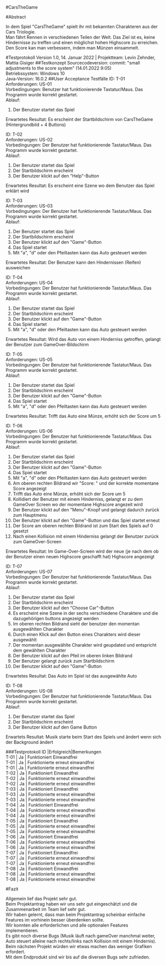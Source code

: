 #CarsTheGame

#Abstract 

In dem Spiel "CarsTheGame" spielt ihr mit bekannten Charakteren aus der Cars Triologie. <br />
Man fährt Rennen in verschiedenen Teilen der Welt. Das Ziel ist es, keine Hindernisse zu treffen und einen möglichst hohen Highscore zu erreichen. <br />
Den Score kan man verbessern, indem man Münzen einsammelt.

#Testprotokoll
Version 1.0, 14. Januar 2022 | Projektteam: Levin Zehnder, Mattia Gisiger
##Testkonzept
Sourcecodeversion: commit: "small adjustments to the score system" (14.01.2022 9:05) <br />
Betriebssystem: Windows 10 <br />
Java-Version: 16.0.2
##User Acceptance Testfälle
ID: T-01 <br />
Anforderungen: US-01 <br />
Vorbedingungen: Benutzer hat funktionierende Tastatur/Maus. Das Programm wurde korrekt gestartet. <br />
Ablauf: 
1. Der Benutzer startet das Spiel <br />

Erwartetes Resultat: Es erscheint der Startbildschirm von CarsTheGame (Hintergrundbild + 4 Buttons)

ID: T-02 <br />
Anforderungen: US-02 <br />
Vorbedingungen: Der Benutzer hat funktionierende Tastatur/Maus. Das Programm wurde korrekt gestartet. <br />
Ablauf:
1. Der Benutzer startet das Spiel 
2. Der Startbildschirm erscheint 
3. Der Benutzer klickt auf den "Help"-Button <br />

Erwartetes Resultat: Es erscheint eine Szene wo dem Benutzer das Spiel erklärt wird

ID: T-03 <br />
Anforderungen: US-03 <br />
Vorbedingungen: Der Benutzer hat funktionierende Tastatur/Maus. Das Programm wurde korrekt gestartet. <br />
Ablauf:
1. Der Benutzer startet das Spiel 
2. Der Startbildschirm erscheint
3. Der Benutzer klickt auf den "Game"-Button
4. Das Spiel startet
5. Mit "a", "d" oder den Pfeiltasten kann das Auto gesteuert werden <br />

Erwartetes Resultat: Der Benutzer kann den Hindernissen (Reifen) ausweichen

ID: T-04 <br />
Anforderungen: US-04 <br />
Vorbedingungen: Der Benutzer hat funktionierende Tastatur/Maus. Das Programm wurde korrekt gestartet. <br />
Ablauf:
1. Der Benutzer startet das Spiel
2. Der Startblidschirm erscheint
3. Der Benutzer klickt auf den "Game"-Button
4. Das Spiel startet
5. Mit "a", "d" oder den Pfeiltasten kann das Auto gesteuert werden <br />

Erwartetes Resultat: Wird das Auto von einem Hinderniss getroffen, gelangt der Benutzer zum GameOver-Bildschirm

ID: T-05 <br />
Anforderungen: US-05 <br />
Vorbedingungen: Der Benutzer hat funktionierende Tastatur/Maus. Das Programm wurde korrekt gestartet. <br />
Ablauf:
1. Der Benutzer startet das Spiel
2. Der Startblidschirm erscheint
3. Der Benutzer klickt auf den "Game"-Button
4. Das Spiel startet
5. Mit "a", "d" oder den Pfeiltasten kann das Auto gesteuert werden <br />

Erwartetes Resultat: Trifft das Auto eine Münze, erhöht sich der Score um 5

ID: T-06 <br />
Anforderungen: US-06 <br />
Vorbedingungen: Der Benutzer hat funktionierende Tastatur/Maus. Das Programm wurde korrekt gestartet. <br />
Ablauf:
1. Der Benutzer startet das Spiel
2. Der Startblidschirm erscheint
3. Der Benutzer klickt auf den "Game"-Button
4. Das Spiel startet
5. Mit "a", "d" oder den Pfeiltasten kann das Auto gesteuert werden
6. Am oberen rechten Bildrand wir "Score: " und der korrekte momentane Score angezeigt
7. Trifft das Auto eine Münze, erhöht sich der Score um 5
8. Kollidiert der Benutzer mit einem Hinderniss, gelangt er zu dem GameOver Screen wo der momentane Highscore angezeit wird
9. Der Benutzer klickt auf den "Menu"-Knopf und gelangt dadurch zurück zum Hauptmenu
10. Der Benutzer klickt auf den "Game"-Button und das Spiel startet erneut
11. Der Score am oberen rechten Bildrand ist zum Start des Spiels auf 0 gesetzt
12. Nach einen Kollision mit einem Hinderniss gelangt der Benutzer zurück zum GameOver-Screen <br />

Erwartetes Resultat: Im Game-Over-Screen wird der neue (je nach dem ob der Benutzer einen neuen Highscore geschafft hat) Highscore angezeigt

ID: T-07 <br />
Anforderungen: US-07 <br />
Vorbedingungen: Der Benutzer hat funktionierende Tastatur/Maus. Das Programm wurde korrekt gestartet. <br />
Ablauf:
1. Der Benutzer startet das Spiel
2. Der Startblidschirm erscheint
3. Der Benutzer klickt auf den "Choose Car"-Button
4. Es erscheint eine Szene in der sechs verschiedene Charaktere und die dazugehörigen buttons angezeigt werden
5. Im oberen rechten Bildrand sieht der benutzer den momentan ausgewählten Charakter
6. Durch einen Klick auf den Button eines Charakters wird dieser ausgewählt
7. Der momentan ausgewählte Charakter wird geupdated und entspricht dem gewählten Charakter
8. Der Benutzer klickt auf den Pfeil im oberen linken Bildrand
9. Der Benutzer gelangt zurück zum Startbildschirm
10. Der Benutzer klickt auf den "Game"-Button <br />

Erwartetes Resultat: Das Auto im Spiel ist das ausgewählte Auto

ID: T-08 <br />
Anforderungen: US-08 <br />
Vorbedingungen: Der Benutzer hat funktionierende Tastatur/Maus. Das Programm wurde korrekt gestartet. <br />
Ablauf:
1. Der Benutzer startet das Spiel
2. Der Startblidschirm erscheint
3. Der Benutzer klickt auf den Game Button <br />

Erwartets Resultat: Musik starte beim Start des Spiels und ändert wenn sich der Background ändert

###Testprotokoll
ID   |Erfolgreich|Bemerkungen <br />
T-01 | Ja        | Funktioniert Einwandfrei <br />
T-01 | Ja        | Funktionierte erneut einwandfrei <br />
T-01 | Ja        | Funktionierte erneut einwandfrei <br />
T-02 | Ja        | Funktioniert Einwandfrei <br />
T-02 | Ja        | Funktionierte erneut einwandfrei <br />
T-02 | Ja        | Funktionierte erneut einwandfrei <br />
T-03 | Ja        | Funktioniert Einwandfrei <br />
T-03 | Ja        | Funktionierte erneut einwandfrei <br />
T-03 | Ja        | Funktionierte erneut einwandfrei <br />
T-04 | Ja        | Funktioniert Einwandfrei <br />
T-04 | Ja        | Funktionierte erneut einwandfrei <br />
T-04 | Ja        | Funktionierte erneut einwandfrei <br />
T-05 | Ja        | Funktioniert Einwandfrei <br />
T-05 | Ja        | Funktionierte erneut einwandfrei <br />
T-05 | Ja        | Funktionierte erneut einwandfrei <br />
T-06 | Ja        | Funktioniert Einwandfrei <br />
T-06 | Ja        | Funktionierte erneut einwandfrei <br />
T-06 | Ja        | Funktionierte erneut einwandfrei <br />
T-07 | Ja        | Funktioniert Einwandfrei <br />
T-07 | Ja        | Funktionierte erneut einwandfrei <br />
T-07 | Ja        | Funktionierte erneut einwandfrei <br />
T-08 | Ja        | Funktioniert Einwandfrei <br />
T-08 | Ja        | Funktionierte erneut einwandfrei <br />
T-08 | Ja        | Funktionierte erneut einwandfrei <br />


#Fazit

Allgemein lief das Projekt sehr gut. <br />
Beim Projektantrag haben wir uns sehr gut eingeschätzt und die Zusammenarbeit im Team lief sehr gut. <br />
Wir haben gelernt, dass man beim Projektantrag scheinbar einfache Features im vorhinein besser überdenken sollte. <br />
Wir konnten alle erforderlichen und alle optionalen Features implementieren. <br />
Es gibt noch diverse Bugs (Musik läuft nach gameOver manchmal weiter, Auto steuert alleine nach rechts/links nach Kollision mit einem Hindernis). <br />
Beim nächsten Projekt würden wir etwas machen das weniger Grafiken erfordert. <br />
Mit dem Endprodukt sind wir bis auf die diversen Bugs sehr zufrieden.